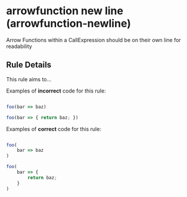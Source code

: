# arrowfunction new line (arrowfunction-newline)

Arrow Functions within a CallExpression should be on their own line for readability

## Rule Details

This rule aims to...

Examples of **incorrect** code for this rule:

```js

foo(bar => baz)

foo(bar => { return baz; })

```

Examples of **correct** code for this rule:

```js

foo(
    bar => baz
)

foo(
    bar => {
        return baz;
    }
)

```